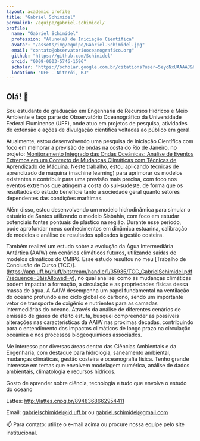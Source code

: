 ```yaml
---
layout: academic_profile
title: "Gabriel Schimidel"
permalink: /equipe/gabriel-schimidel/
profile:
  name: "Gabriel Schimidel"
  profession: "Aluno(a) de Iniciação Científica"
  avatar: "/assets/img/equipe/Gabriel-Schimidel.jpg"
  email: "contato@observatoriooceanografico.org"
  github: "https://github.com/Schimidel"
  orcid: "0009-0003-5746-1596"
  scholar: "https://scholar.google.com.br/citations?user=5eyoNxUAAAAJ&hl=en"
  location: "UFF - Niterói, RJ"
---
```


## Olá! 👋

Sou estudante de graduação em Engenharia de Recursos Hídricos e Meio Ambiente e faço parte do Observatório Oceanográfico da Universidade Federal Fluminense (UFF), onde atuo em projetos de pesquisa, atividades de extensão e ações de divulgação científica voltadas ao público em geral.

Atualmente, estou desenvolvendo uma pesquisa de Iniciação Científica com foco em melhorar a previsão de ondas na costa do Rio de Janeiro, no projeto: [Monitoramento Integrado das Ondas Oceânicas: Análise de Eventos Extremos em um Contexto de Mudanças Climáticas com Técnicas de Aprendizado de Máquina](https://observatoriooceanografico.org/projetos/monitoramento-integrado-das-ondas-oce%C3%A2nicas-analise-de-eventos-extremos-em-um-contexto-de-mudancas-climaticas-com-tecnicas-de-aprendizado-de-maquina/). Neste trabalho, estou aplicando técnicas de aprendizado de máquina (machine learning) para aprimorar os modelos existentes e contribuir para uma previsão mais precisa, com foco nos eventos extremos que atingem a costa do sul-sudeste, de forma que os resultados do estudo beneficie tanto a sociedade geral quanto setores dependentes das condições marítimas.

Além disso, estou desenvolvendo um modelo hidrodinâmica para simular o estuário de Santos utilizando o modelo Sisbahia, com foco em estudar potenciais fontes pontuais de plástico na região. Durante esse período, pude aprofundar meus conhecimentos em dinâmica estuarina, calibração de modelos e análise de resultados aplicados à gestão costeira.

Também realizei um estudo sobre a evolução da Água Intermediária Antártica (AAIW) em cenários climáticos futuros, utilizando saídas de modelos climáticos do CMIP6. Esse estudo resultou no meu [Trabalho de Conclusão de Curso (TCC)].(https://app.uff.br/riuff/bitstream/handle/1/35935/TCC_GabrielSchimidel.pdf?sequence=3&isAllowed=y), no qual analisei como as mudanças climáticas podem impactar a formação, a circulação e as propriedades físicas dessa massa de água. A AAIW desempenha um papel fundamental na ventilação do oceano profundo e no ciclo global do carbono, sendo um importante vetor de transporte de oxigênio e nutrientes para as camadas intermediárias do oceano. Através da análise de diferentes cenários de emissão de gases de efeito estufa, busquei compreender as possíveis alterações nas características da AAIW nas próximas décadas, contribuindo para o entendimento dos impactos climáticos de longo prazo na circulação oceânica e nos processos biogeoquímicos associados.

Me interesso por diversas áreas dentro das Ciências Ambientais e da Engenharia, com destaque para hidrologia, saneamento ambiental, mudanças climáticas, gestão costeira e oceanografia física. Tenho grande interesse em temas que envolvem modelagem numérica, análise de dados ambientais, climatologia e recursos hídricos.

Gosto de aprender sobre ciência, tecnologia e tudo que envolva o estudo do oceano

Lattes: http://lattes.cnpq.br/8948368662954411

Email: gabrielschimidel@id.uff.br ou gabriel.schimidel@gmail.com

📫 Para contato: utilize o e-mail acima ou procure nossa equipe pelo site institucional.
